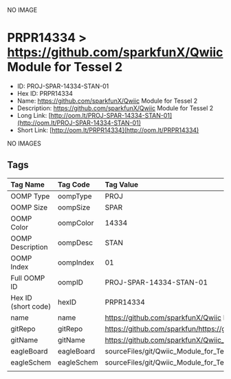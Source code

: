 


  
NO IMAGE  
# PRPR14334 > https://github.com/sparkfunX/Qwiic Module for Tessel 2

- ID: PROJ-SPAR-14334-STAN-01
- Hex ID: PRPR14334
- Name: https://github.com/sparkfunX/Qwiic Module for Tessel 2
- Description: https://github.com/sparkfunX/Qwiic Module for Tessel 2
- Long Link: [http://oom.lt/PROJ-SPAR-14334-STAN-01](http://oom.lt/PROJ-SPAR-14334-STAN-01)
- Short Link: [http://oom.lt/PRPR14334](http://oom.lt/PRPR14334)
  
NO IMAGES  
## Tags
  

|Tag Name|Tag Code|Tag Value|
| :--- | :--- | :--- |
|OOMP Type|oompType|PROJ|
|OOMP Size|oompSize|SPAR|
|OOMP Color|oompColor|14334|
|OOMP Description|oompDesc|STAN|
|OOMP Index|oompIndex|01|
|Full OOMP ID|oompID|PROJ-SPAR-14334-STAN-01|
|Hex ID (short code)|hexID|PRPR14334|
|name|name|https://github.com/sparkfunX/Qwiic Module for Tessel 2|
|gitRepo|gitRepo|https://github.com/sparkfun/https://github.com/sparkfunX/Qwiic_Module_for_Tessel_2|
|gitName|gitName|https://github.com/sparkfunX/Qwiic_Module_for_Tessel_2|
|eagleBoard|eagleBoard|sourceFiles/git/Qwiic_Module_for_Tessel_2/Hardware/Qwiic Module for Tessel 2.brd|
|eagleSchem|eagleSchem|sourceFiles/git/Qwiic_Module_for_Tessel_2/Hardware/Qwiic Module for Tessel 2.sch|
||||
